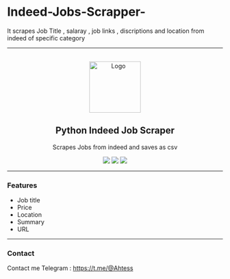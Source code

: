# Indeed-Jobs-Scrapper-
It scrapes Job Title , salaray , job links , discriptions and location from indeed of specific  category
<div id="top"> </div>

  
---------------------------------------
  
<br/>
<div align="center">
  <a href="https://github.com/Ahtessh/Indeed-Jobs-Scrapper-/blob/main/image.png">
    <img src="https://i.imgur.com/9l4pHEN.png" alt="Logo" width="120" height="120">
  </a>
  
  <h2 align="center">Python Indeed Job Scraper</h3>

  <p align="center">
    Scrapes Jobs from indeed and saves as csv
  </p>
  <p align="center">
  <img src="https://github.com/Ahtessh/Indeed-Jobs-Scrapper-/blob/main/image.png"/>
  <img src="https://github.com/Ahtessh/Indeed-Jobs-Scrapper-/blob/main/output.PNG"/>
  <img src="https://github.com/Ahtessh/Indeed-Jobs-Scrapper-/blob/main/website.PNG"/>
</p>
</div>
  
---------------------------------------

### Features
* Job title
* Price
* Location
* Summary
* URL

---------------------------------------

### Contact
Contact me Telegram : https://t.me/@Ahtess
